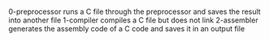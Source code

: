 0-preprocessor runs a C file through the preprocessor and saves the result into another file
1-compiler compiles a C file but does not link
2-assembler generates the assembly code of a C code and saves it in an output file
